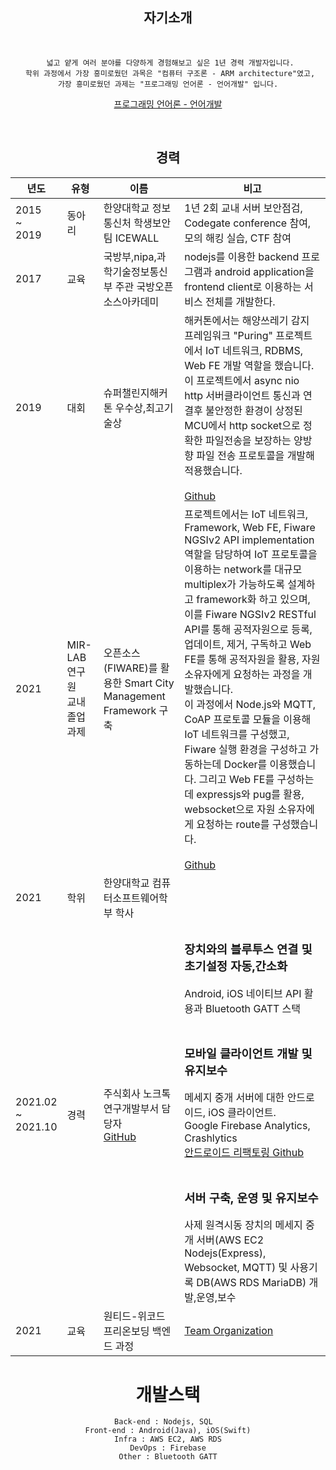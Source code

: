 
 <div align='center'>

## 자기소개


<br>
 
 ```
  넓고 얕게 여러 분야를 다양하게 경험해보고 싶은 1년 경력 개발자입니다.
  학위 과정에서 가장 흥미로웠던 과목은 "컴퓨터 구조론 - ARM architecture"였고,
  가장 흥미로웠던 과제는 "프로그래밍 언어론 - 언어개발" 입니다. 
 ```

 
[프로그래밍 언어론 - 언어개발](https://github.com/Makkiato/PL-Hanyang-Ji-Won-Seo/blob/master/hw5.rkt)
 
 


<br>

## 경력

| 년도 | 유형 | 이름 | 비고 |
|--|--|--|--|
| 2015<br>~<br>2019 | 동아리 | 한양대학교 정보통신처 학생보안팀 ICEWALL |1년 2회 교내 서버 보안점검, Codegate conference 참여, 모의 해킹 실습, CTF 참여|
| 2017 | 교육 | 국방부,nipa,과학기술정보통신부 주관 국방오픈소스아카데미 |nodejs를 이용한 backend 프로그램과 android application을 frontend client로 이용하는 서비스 전체를 개발한다.|
|2019|대회|슈퍼챌린지해커톤 우수상,최고기술상|해커톤에서는 해양쓰레기 감지 프레임워크 "Puring" 프로젝트에서 IoT 네트워크, RDBMS, Web FE 개발 역할을 했습니다. 이 프로젝트에서 async nio http 서버클라이언트 통신과 연결후 불안정한 환경이 상정된 MCU에서 http socket으로 정확한 파일전송을 보장하는 양방향 파일 전송 프로토콜을 개발해 적용했습니다.<br><br>[Github](https://github.com/Makkiato/Puring)|
|2021|MIR-LAB 연구원<br>교내 졸업과제|오픈소스(FIWARE)를 활용한 Smart City Management Framework 구축|프로젝트에서는 IoT 네트워크, Framework, Web FE, Fiware NGSIv2 API implementation 역할을 담당하여 IoT 프로토콜을 이용하는 network를 대규모 multiplex가 가능하도록 설계하고 framework화 하고 있으며, 이를 Fiware NGSIv2 RESTful API를 통해 공적자원으로 등록, 업데이트, 제거, 구독하고 Web FE를 통해 공적자원을 활용, 자원 소유자에게 요청하는 과정을 개발했습니다. <br>이 과정에서 Node.js와 MQTT, CoAP 프로토콜 모듈을 이용해 IoT 네트워크를 구성했고, Fiware 실행 환경을 구성하고 가동하는데 Docker를 이용했습니다. 그리고 Web FE를 구성하는데 expressjs와 pug를 활용, websocket으로 자원 소유자에게 요청하는 route를 구성했습니다.<br><br>[Github](https://github.com/Makkiato/GraduationProject)|
|2021|학위|한양대학교 컴퓨터소프트웨어학부 학사||
|2021.02<br>~<br>2021.10|경력|주식회사 노크톡<br>연구개발부서 담당자<br>[GitHub](https://github.com/knocktalkDev)|<h3>장치와의 블루투스 연결 및 초기설정 자동,간소화</h3>Android, iOS 네이티브 API 활용과 Bluetooth GATT 스택<br><br><h3>모바일 클라이언트 개발 및 유지보수</h3>메세지 중개 서버에 대한 안드로이드, iOS 클라이언트.<br>Google Firebase Analytics, Crashlytics<br>[안드로이드 리팩토링 Github](https://github.com/Makkiato/KeyfreecarAPI)<br><br><h3>서버 구축, 운영 및 유지보수</h3>사제 원격시동 장치의 메세지 중개 서버(AWS EC2 Nodejs(Express), Websocket, MQTT) 및 사용기록 DB(AWS RDS MariaDB) 개발,운영,보수|
|2021| 교육 |원티드-위코드 프리온보딩 백엔드 과정|[Team Organization](https://github.com/Another-Glass)|


                    




 

# 개발스택


    Back-end : Nodejs, SQL  
    Front-end : Android(Java), iOS(Swift)
    Infra : AWS EC2, AWS RDS
    DevOps : Firebase
    Other : Bluetooth GATT

</div>
 
